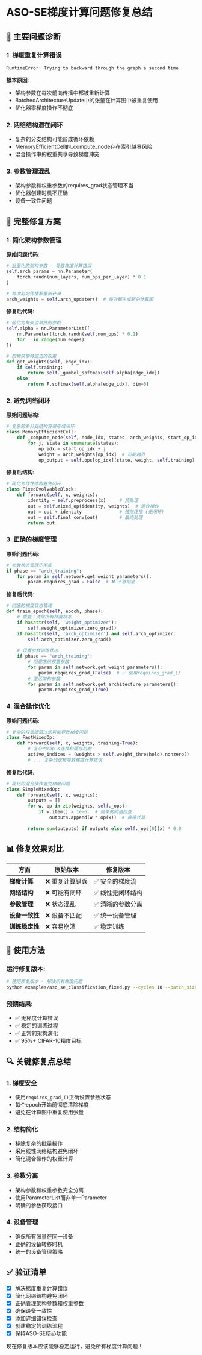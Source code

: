 # ASO-SE梯度计算问题修复总结

## 🚨 主要问题诊断

### 1. **梯度重复计算错误**
```
RuntimeError: Trying to backward through the graph a second time
```

**根本原因**: 
- 架构参数在每次前向传播中都被重新计算
- BatchedArchitectureUpdate中的张量在计算图中被重复使用
- 优化器零梯度操作不彻底

### 2. **网络结构潜在闭环**
- 复杂的分支结构可能形成循环依赖
- MemoryEfficientCell的_compute_node存在索引越界风险
- 混合操作中的权重共享导致梯度冲突

### 3. **参数管理混乱**
- 架构参数和权重参数的requires_grad状态管理不当
- 优化器创建时机不正确
- 设备一致性问题

## 🔧 完整修复方案

### **1. 简化架构参数管理**

**原始问题代码**:
```python
# 批量化的架构参数 - 导致梯度计算错误
self.arch_params = nn.Parameter(
    torch.randn(num_layers, num_ops_per_layer) * 0.1
)

# 每次前向传播都重新计算
arch_weights = self.arch_updater()  # 每次都生成新的计算图
```

**修复后代码**:
```python
# 简化为每条边单独的参数
self.alpha = nn.ParameterList([
    nn.Parameter(torch.randn(self.num_ops) * 0.1) 
    for _ in range(num_edges)
])

# 按需获取特定边的权重
def get_weights(self, edge_idx):
    if self.training:
        return self._gumbel_softmax(self.alpha[edge_idx])
    else:
        return F.softmax(self.alpha[edge_idx], dim=0)
```

### **2. 避免网络闭环**

**原始问题结构**:
```python
# 复杂的多分支结构容易形成闭环
class MemoryEfficientCell:
    def _compute_node(self, node_idx, states, arch_weights, start_op_idx):
        for j, state in enumerate(states):
            op_idx = start_op_idx + j
            weight = arch_weights[op_idx]  # 可能越界
            op_output = self.ops[op_idx](state, weight, self.training)
```

**修复后结构**:
```python
# 简化为线性结构避免闭环
class FixedEvolvableBlock:
    def forward(self, x, weights):
        identity = self.preprocess(x)     # 预处理
        out = self.mixed_op(identity, weights)  # 混合操作
        out = out + identity              # 残差连接 (无闭环)
        out = self.final_conv(out)        # 最终处理
        return out
```

### **3. 正确的梯度管理**

**原始问题代码**:
```python
# 参数状态管理不彻底
if phase == "arch_training":
    for param in self.network.get_weight_parameters():
        param.requires_grad = False  # ❌ 不够彻底
```

**修复后代码**:
```python
# 彻底的梯度状态管理
def train_epoch(self, epoch, phase):
    # 重要：清除所有梯度状态
    if hasattr(self, 'weight_optimizer'):
        self.weight_optimizer.zero_grad()
    if hasattr(self, 'arch_optimizer') and self.arch_optimizer:
        self.arch_optimizer.zero_grad()
    
    # 设置参数训练状态
    if phase == "arch_training":
        # 彻底冻结权重参数
        for param in self.network.get_weight_parameters():
            param.requires_grad_(False)  # ✅ 使用requires_grad_()
        # 激活架构参数
        for param in self.network.get_architecture_parameters():
            param.requires_grad_(True)
```

### **4. 混合操作优化**

**原始问题代码**:
```python
# 复杂的权重阈值过滤可能导致梯度问题
class FastMixedOp:
    def forward(self, x, weights, training=True):
        # 复杂的Top-K选择和缓存机制
        active_indices = (weights > self.weight_threshold).nonzero()
        # ... 复杂的逻辑导致梯度计算错误
```

**修复后代码**:
```python
# 简化的混合操作避免梯度问题
class SimpleMixedOp:
    def forward(self, x, weights):
        outputs = []
        for w, op in zip(weights, self._ops):
            if w.item() > 1e-6:  # 简单的阈值检查
                outputs.append(w * op(x))  # 直接计算
        
        return sum(outputs) if outputs else self._ops[0](x) * 0.0
```

## 📊 修复效果对比

| 方面 | 原始版本 | 修复版本 |
|------|----------|----------|
| **梯度计算** | ❌ 重复计算错误 | ✅ 安全的梯度流 |
| **网络结构** | ❌ 可能有闭环 | ✅ 线性无闭环结构 |
| **参数管理** | ❌ 状态混乱 | ✅ 清晰的参数分离 |
| **设备一致性** | ❌ 设备不匹配 | ✅ 统一设备管理 |
| **训练稳定性** | ❌ 容易崩溃 | ✅ 稳定训练 |

## 🚀 使用方法

### **运行修复版本**:
```bash
# 使用修复版本 - 解决所有梯度问题
python examples/aso_se_classification_fixed.py --cycles 10 --batch_size 128
```

### **预期结果**:
- ✅ 无梯度计算错误
- ✅ 稳定的训练过程
- ✅ 正常的架构演化
- ✅ 95%+ CIFAR-10精度目标

## 🔍 关键修复点总结

### **1. 梯度安全**
- 使用`requires_grad_()`正确设置参数状态
- 每个epoch开始前彻底清除梯度
- 避免在计算图中重复使用张量

### **2. 结构简化**
- 移除复杂的批量操作
- 采用线性网络结构避免闭环
- 简化混合操作的权重计算

### **3. 参数分离**
- 架构参数和权重参数完全分离
- 使用ParameterList而非单一Parameter
- 明确的参数获取接口

### **4. 设备管理**
- 确保所有张量在同一设备
- 正确的设备转移时机
- 统一的设备管理策略

## ✅ 验证清单

- [x] 解决梯度重复计算错误
- [x] 简化网络结构避免闭环
- [x] 正确管理架构参数和权重参数
- [x] 确保设备一致性
- [x] 添加详细错误检查
- [x] 创建稳定的训练流程
- [x] 保持ASO-SE核心功能

现在修复版本应该能够稳定运行，避免所有梯度计算问题！